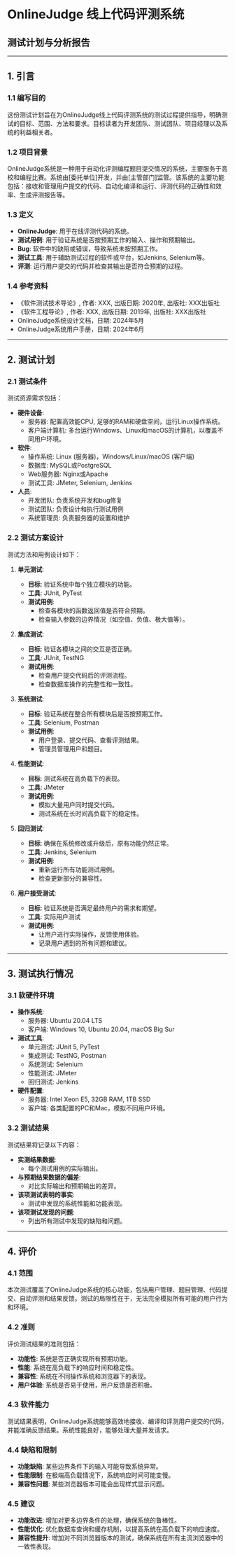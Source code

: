 # OnlineJudge 线上代码评测系统

## 测试计划与分析报告

---

## 1. 引言

### 1.1 编写目的

这份测试计划旨在为OnlineJudge线上代码评测系统的测试过程提供指导，明确测试的目标、范围、方法和要求。目标读者为开发团队、测试团队、项目经理以及系统的利益相关者。

### 1.2 项目背景

OnlineJudge系统是一种用于自动化评测编程题目提交情况的系统，主要服务于高校和编程比赛。系统由[委托单位]开发，并由[主管部门]监管。该系统的主要功能包括：接收和管理用户提交的代码、自动化编译和运行、评测代码的正确性和效率、生成评测报告等。

### 1.3 定义

- **OnlineJudge**: 用于在线评测代码的系统。
- **测试用例**: 用于验证系统是否按预期工作的输入、操作和预期输出。
- **Bug**: 软件中的缺陷或错误，导致系统未按预期工作。
- **测试工具**: 用于辅助测试过程的软件或平台，如Jenkins, Selenium等。
- **评测**: 运行用户提交的代码并检查其输出是否符合预期的过程。

### 1.4 参考资料

- 《软件测试技术导论》, 作者: XXX, 出版日期: 2020年, 出版社: XXX出版社
- 《软件工程导论》, 作者: XXX, 出版日期: 2019年, 出版社: XXX出版社
- OnlineJudge系统设计文档，日期: 2024年5月
- OnlineJudge系统用户手册，日期: 2024年6月

---

## 2. 测试计划

### 2.1 测试条件

测试资源需求包括：

- **硬件设备**:
  - 服务器: 配置高效能CPU, 足够的RAM和硬盘空间，运行Linux操作系统。
  - 客户端计算机: 多台运行Windows、Linux和macOS的计算机，以覆盖不同用户环境。
- **软件**:
  - 操作系统: Linux (服务器)，Windows/Linux/macOS (客户端)
  - 数据库: MySQL或PostgreSQL
  - Web服务器: Nginx或Apache
  - 测试工具: JMeter, Selenium, Jenkins
- **人员**:
  - 开发团队: 负责系统开发和bug修复
  - 测试团队: 负责设计和执行测试用例
  - 系统管理员: 负责服务器的设置和维护

### 2.2 测试方案设计

测试方法和用例设计如下：

1. **单元测试**:
   - **目标**: 验证系统中每个独立模块的功能。
   - **工具**: JUnit, PyTest
   - **测试用例**:
     - 检查各模块的函数返回值是否符合预期。
     - 检查输入参数的边界情况（如空值、负值、极大值等）。

2. **集成测试**:
   - **目标**: 验证各模块之间的交互是否正确。
   - **工具**: JUnit, TestNG
   - **测试用例**:
     - 检查用户提交代码后的评测流程。
     - 检查数据库操作的完整性和一致性。

3. **系统测试**:
   - **目标**: 验证系统在整合所有模块后是否按预期工作。
   - **工具**: Selenium, Postman
   - **测试用例**:
     - 用户登录、提交代码、查看评测结果。
     - 管理员管理用户和题目。

4. **性能测试**:
   - **目标**: 测试系统在高负载下的表现。
   - **工具**: JMeter
   - **测试用例**:
     - 模拟大量用户同时提交代码。
     - 测试系统在长时间高负载下的稳定性。

5. **回归测试**:
   - **目标**: 确保在系统修改或升级后，原有功能仍然正常。
   - **工具**: Jenkins, Selenium
   - **测试用例**:
     - 重新运行所有功能测试用例。
     - 检查更新部分的兼容性。

6. **用户接受测试**:
   - **目标**: 验证系统是否满足最终用户的需求和期望。
   - **工具**: 实际用户测试
   - **测试用例**:
     - 让用户进行实际操作，反馈使用体验。
     - 记录用户遇到的所有问题和建议。

---

## 3. 测试执行情况

### 3.1 软硬件环境

- **操作系统**:
  - 服务器: Ubuntu 20.04 LTS
  - 客户端: Windows 10, Ubuntu 20.04, macOS Big Sur
- **测试工具**:
  - 单元测试: JUnit 5, PyTest
  - 集成测试: TestNG, Postman
  - 系统测试: Selenium
  - 性能测试: JMeter
  - 回归测试: Jenkins
- **硬件配置**:
  - 服务器: Intel Xeon E5, 32GB RAM, 1TB SSD
  - 客户端: 各类配置的PC和Mac，模拟不同用户环境。

### 3.2 测试结果

测试结果将记录以下内容：

- **实测结果数据**:
  - 每个测试用例的实际输出。
- **与预期结果数据的偏差**:
  - 对比实际输出和预期输出的差异。
- **该项测试表明的事实**:
  - 测试中发现的系统性能和功能表现。
- **该项测试发现的问题**:
  - 列出所有测试中发现的缺陷和问题。

---

## 4. 评价

### 4.1 范围

本次测试覆盖了OnlineJudge系统的核心功能，包括用户管理、题目管理、代码提交、自动评测和结果反馈。测试的局限性在于，无法完全模拟所有可能的用户行为和环境。

### 4.2 准则

评价测试结果的准则包括：

- **功能性**: 系统是否正确实现所有预期功能。
- **性能**: 系统在高负载下的响应时间和稳定性。
- **兼容性**: 系统在不同操作系统和浏览器下的表现。
- **用户体验**: 系统是否易于使用，用户反馈是否积极。

### 4.3 软件能力

测试结果表明，OnlineJudge系统能够高效地接收、编译和评测用户提交的代码，并能准确反馈结果。系统性能良好，能够处理大量并发请求。

### 4.4 缺陷和限制

- **功能缺陷**: 某些边界条件下的输入可能导致系统异常。
- **性能限制**: 在极端高负载情况下，系统响应时间可能变慢。
- **兼容性问题**: 某些浏览器版本可能会出现样式显示问题。

### 4.5 建议

- **功能改进**: 增加对更多边界条件的处理，确保系统的鲁棒性。
- **性能优化**: 优化数据库查询和缓存机制，以提高系统在高负载下的响应速度。
- **兼容性提升**: 增加对不同浏览器版本的测试，确保系统在所有主流浏览器中的一致性表现。
  